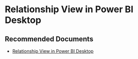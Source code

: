   <properties
	pageTitle="relationship view in power bi desktop"
	description="relationship view in power bi desktop"
	service="microsoft.PowerBIDedicated"
	resource="capacities"
	authors="pjfreitas"
	ms.author="pfreitas"	
	displayOrder="780"
	selfHelpType="generic"
	supportTopicIds="32628145"
	productPesIds="16334"
	cloudEnvironments="public, MoonCake, fairfax" 
	articleId="6db0350a-e1a1-67b2-7359-356aed61f06f"
	ownershipId="PowerBI_PowerBI"
/>

# Relationship View in Power BI Desktop

## **Recommended Documents**

* [Relationship View in Power BI Desktop](https://docs.microsoft.com/power-bi/desktop-relationship-view)
